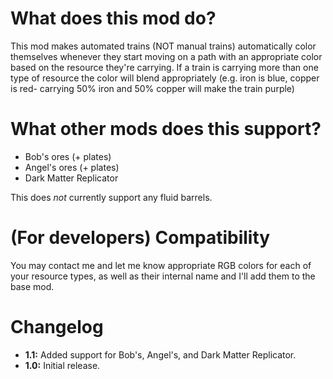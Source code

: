 # What does this mod do?

This mod makes automated trains (NOT manual trains) automatically color themselves whenever they start moving on a path with an appropriate color based on the resource they're carrying. If a train is carrying more than one type of resource the color will blend appropriately (e.g. iron is blue, copper is red- carrying 50% iron and 50% copper will make the train purple)

# What other mods does this support?

- Bob's ores (+ plates)
- Angel's ores (+ plates)
- Dark Matter Replicator

This does *not* currently support any fluid barrels.

# (For developers) Compatibility

You may contact me and let me know appropriate RGB colors for each of your resource types, as well as their internal name and I'll add them to the base mod. 

# Changelog

- **1.1:** Added support for Bob's, Angel's, and Dark Matter Replicator.
- **1.0:** Initial release.